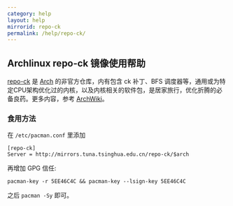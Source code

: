 ```yaml
---
category: help
layout: help
mirrorid: repo-ck
permalink: /help/repo-ck/
---
```


## Archlinux repo-ck 镜像使用帮助

[repo-ck](http://repo-ck.com/) 是
[Arch](https://archlinux.org/) 的非官方仓库，内有包含 ck
补丁、BFS
调度器等，通用或为特定CPU架构优化过的内核，以及内核相关的软件包，是居家旅行，优化折腾的必备良药。更多内容，参考
[ArchWiki](https://wiki.archlinux.org/index.php/repo-ck)。

### 食用方法

在 `/etc/pacman.conf` 里添加

```
[repo-ck]							
Server = http://mirrors.tuna.tsinghua.edu.cn/repo-ck/$arch
```

再增加 GPG 信任:
```
pacman-key -r 5EE46C4C && pacman-key --lsign-key 5EE46C4C
```

之后 `pacman -Sy` 即可。

